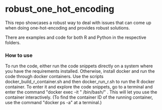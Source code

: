 # robust_one_hot_encoding
This repo showcases a robust way to deal with issues that can come up when doing one-hot-encoding and provides robust solutions.

There are examples and code for both R and Python in the respective folders.

### How to use

To run the code, either run the code snippets directly on a system where you have the requirements installed. Otherwise, install docker and run the code through docker containers. Use the scripts docker_build_r_container.sh and then docker_run_r.sh to run the R docker container. To enter it and explore the code snippets, go to a terminal and enter the command "docker exec -it <container id>" /bin/bash/" . This will let you use the container interactively. (To find the container ID of the running container, use the command "docker ps -a" at a terminal.)